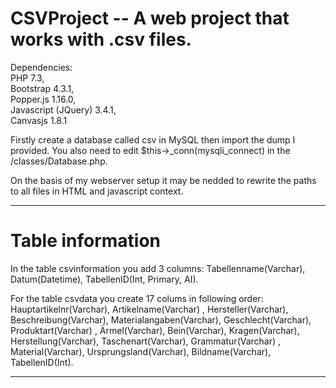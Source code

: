 # CSVProject -- A web project that works with .csv files.

Dependencies:	
PHP 7.3, 	
Bootstrap 4.3.1,	 
Popper.js 1.16.0, 	
Javascript (JQuery) 3.4.1, 	
Canvasjs 1.8.1	

Firstly create a database called csv in MySQL then import the dump I provided. You also need to edit $this->_conn(mysqli_connect) in the /classes/Database.php.
	
On the basis of my webserver setup it may be nedded to rewrite the paths to all files in HTML and javascript context.	

--------------------------
# Table information	
	
In the table csvinformation you add 3 columns: Tabellenname(Varchar), Datum(Datetime), TabellenID(Int, Primary, AI).	

For the table csvdata you create 17 colums in following order:  Hauptartikelnr(Varchar), Artikelname(Varchar)
, Hersteller(Varchar), Beschreibung(Varchar), Materialangaben(Varchar), Geschlecht(Varchar), Produktart(Varchar)
, Ärmel(Varchar), Bein(Varchar), Kragen(Varchar), Herstellung(Varchar), Taschenart(Varchar), Grammatur(Varchar)
, Material(Varchar), Ursprungsland(Varchar), Bildname(Varchar), TabellenID(Int).	
	
--------------------------
